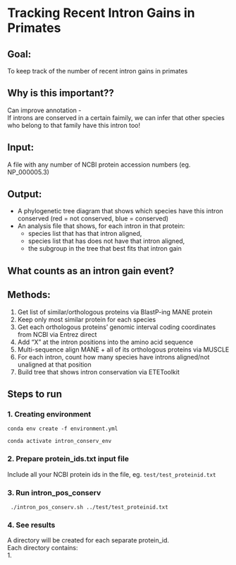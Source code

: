 # Tracking Recent Intron Gains in Primates

## Goal: 
To keep track of the number of recent intron gains in primates

## Why is this important??
Can improve annotation - \
If introns are conserved in a certain faimily, we can infer that other species who belong to that family have this intron too!

## Input: 
A file with any number of NCBI protein accession numbers (eg. NP_000005.3)

## Output:
- A phylogenetic tree diagram that shows which species have this intron conserved (red = not conserved, blue = conserved)
- An analysis file that shows, for each intron in that protein:
  - species list that has that intron aligned,
  - species list that has does not have that intron aligned,
  - the subgroup in the tree that best fits that intron gain

## What counts as an intron gain event?



## Methods:
1. Get list of similar/orthologous proteins via BlastP-ing MANE protein
2. Keep only most similar protein for each species
3. Get each orthologous proteins’ genomic interval coding coordinates from NCBI via Entrez direct
4. Add “X” at the intron positions into the amino acid sequence
5. Multi-sequence align MANE + all of its orthologous proteins via MUSCLE 
6. For each intron, count how many species have introns aligned/not unaligned at that position
7. Build tree that shows intron conservation via ETEToolkit


## Steps to run
### 1. Creating environment
```
conda env create -f environment.yml
```
```
conda activate intron_conserv_env
```

### 2. Prepare protein_ids.txt input file
Include all your NCBI protein ids in the file, eg. ```test/test_proteinid.txt```

### 3. Run intron_pos_conserv
``` ./intron_pos_conserv.sh ../test/test_proteinid.txt```

### 4. See results
A directory will be created for each separate protein_id.  \
Each directory contains: \
1. 

